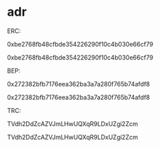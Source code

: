 # adr


ERC:

0xbe2768fb48cfbde354226290f10c4b030e66cf79

0xbe2768fb48cfbde354226290f10c4b030e66cf79



BEP:

0x272382bfb7176eea362ba3a7a280f765b74afdf8

0x272382bfb7176eea362ba3a7a280f765b74afdf8


TRC:

TVdh2DdZcAZVJmLHwUQXqR9LDxUZgi2Zcm

TVdh2DdZcAZVJmLHwUQXqR9LDxUZgi2Zcm
